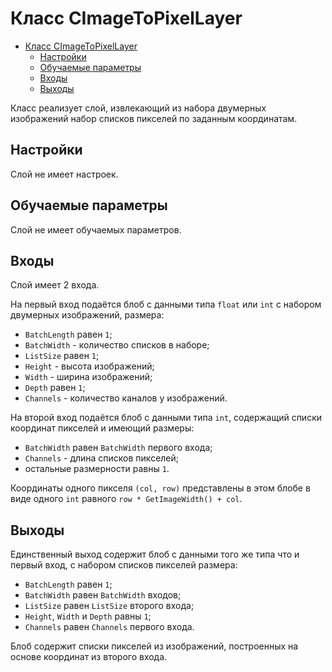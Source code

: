 # Класс CImageToPixelLayer

<!-- TOC -->

- [Класс CImageToPixelLayer](#класс-CImageToPixelLayer)
    - [Настройки](#настройки)
    - [Обучаемые параметры](#обучаемые-параметры)
    - [Входы](#входы)
    - [Выходы](#выходы)

<!-- /TOC -->

Класс реализует слой, извлекающий из набора двумерных изображений набор списков пикселей по заданным координатам.

## Настройки

Слой не имеет настроек.

## Обучаемые параметры

Слой не имеет обучаемых параметров.

## Входы

Слой имеет 2 входа.

На первый вход подаётся блоб с данными типа `float` или `int` с набором двумерных изображений, размера:

- `BatchLength` равен `1`;
- `BatchWidth` - количество списков в наборе;
- `ListSize` равен `1`;
- `Height` - высота изображений;
- `Width` - ширина изображений;
- `Depth` равен `1`;
- `Channels` - количество каналов у изображений.

На второй вход подаётся блоб с данными типа `int`, содержащий списки координат пикселей и имеющий размеры:

- `BatchWidth` равен `BatchWidth` первого входа;
- `Channels` - длина списков пикселей;
- остальные размерности равны `1`.

Координаты одного пикселя `(col, row)` представлены в этом блобе в виде одного `int` равного `row * GetImageWidth() + col`.

## Выходы

Единственный выход содержит блоб с данными того же типа что и первый вход, с набором списков пикселей размера:

- `BatchLength` равен `1`;
- `BatchWidth` равен `BatchWidth` входов;
- `ListSize` равен `ListSize` второго входа;
- `Height`, `Width` и `Depth` равны `1`;
- `Channels` равен `Channels` первого входа.

Блоб содержит списки пикселей из изображений, построенных на основе координат из второго входа.
